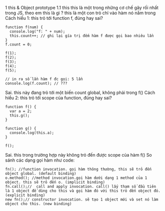 1 this & Object prototype
1.1 this
this là một trong những cơ chế gây rối nhất trong JS, theo em this là gì ?
  this là một con trỏ chỉ vào hàm nó nằm trong
Cách hiểu 1: this trỏ tới function f, đúng hay sai?
```
function f(num) {
  console.log("f: " + num);
  this.count++; // ghi lại gía trị đếm hàm f được gọi bao nhiêu lần
}
f.count = 0;

f(1);
f(2);
f(3);
f(4);
f(5);

// in ra số lần hàm f đc gọi: 5 lần
console.log(f.count); // ???
```
  Sai. this này đang trỏ tới một biến count global, không phải trong f()
Cách hiểu 2: this trỏ tới scope của function, đúng hay sai?
```
function f() {
  var a = 2;
  this.g();
}

function g() {
  console.log(this.a);
}

f();
```
  Sai. this trong trường hợp này không trỏ đến được scope của hàm f()
So sánh các dạng gọi hàm như code:
  ```
  fn(); //function invocation. gọi hàm thông thường, this sẽ trỏ đến object global. (default binding)
  o.method(); //method invocation.gọi hàm dưới dạng 1 method của 1 object. this sẽ trỏ đến o. (implicit binding)
  fn.call();//  call and apply invocation. call() lấy tham số đầu tiên là 1 object để dùng cho this và gọi hàm đó với this trỏ đến object đó. (explicit binding)
  new fn();// constructor invocation. sẽ tạo 1 object mới và set nó làm object cho this. (new binding)
  ```
